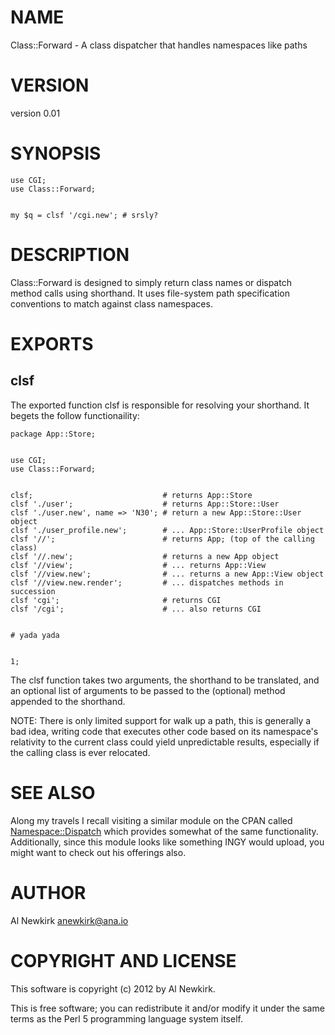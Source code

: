 # NAME

Class::Forward - A class dispatcher that handles namespaces like paths

# VERSION

version 0.01

# SYNOPSIS

    use CGI;
    use Class::Forward;
    

    my $q = clsf '/cgi.new'; # srsly?

# DESCRIPTION

Class::Forward is designed to simply return class names or dispatch method calls
using shorthand. It uses file-system path specification conventions to match
against class namespaces.

# EXPORTS

## clsf

The exported function clsf is responsible for resolving your shorthand. It
begets the follow functionaility:

    package App::Store;
    

    use CGI;
    use Class::Forward;
    

    clsf;                             # returns App::Store
    clsf './user';                    # returns App::Store::User
    clsf './user.new', name => 'N30'; # return a new App::Store::User object
    clsf './user_profile.new';        # ... App::Store::UserProfile object
    clsf '//';                        # returns App; (top of the calling class)
    clsf '//.new';                    # returns a new App object
    clsf '//view';                    # ... returns App::View
    clsf '//view.new';                # ... returns a new App::View object
    clsf '//view.new.render';         # ... dispatches methods in succession
    clsf 'cgi';                       # returns CGI
    clsf '/cgi';                      # ... also returns CGI
    

    # yada yada
    

    1;

The clsf function takes two arguments, the shorthand to be translated, and an
optional list of arguments to be passed to the (optional) method appended to the
shorthand.

NOTE: There is only limited support for walk up a path, this is generally a bad
idea, writing code that executes other code based on its namespace's relativity
to the current class could yield unpredictable results, especially if the
calling class is ever relocated.

# SEE ALSO

Along my travels I recall visiting a similar module on the CPAN called
[Namespace::Dispatch](http://search.cpan.org/perldoc?Namespace::Dispatch) which provides somewhat of the same functionality.
Additionally, since this module looks like something INGY would upload, you
might want to check out his offerings also.

# AUTHOR

Al Newkirk <anewkirk@ana.io>

# COPYRIGHT AND LICENSE

This software is copyright (c) 2012 by Al Newkirk.

This is free software; you can redistribute it and/or modify it under
the same terms as the Perl 5 programming language system itself.